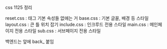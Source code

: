 css 1125 정리

reset.css : 태그 기본 속성들 없애는 거
base.css : 기본 글꼴, 배경 등 스타일
layout.css : 큰 틀 위치 잡기
include.css : 인크루드 전용 스타일
main.css : 메인페이지 전용 스타일
sub.css : 서브페이지 전용 스타일

백엔드는 앞에 back_ 붙임
